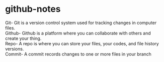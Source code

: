 # github-notes

Git- Git is a version control system used for tracking changes in computer files.  
Github- Github is a platform where you can collaborate with others and create your thing.            
Repo- A repo is where you can store your files, your codes, and file history versions.                               
Commit- A commit records changes to one or more files in your branch                                 
